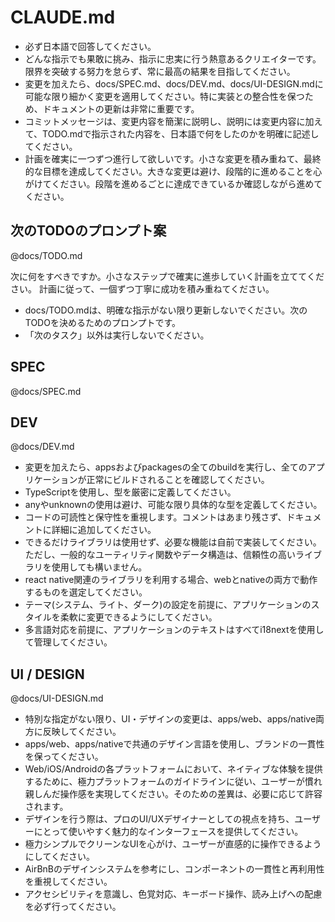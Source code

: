 # CLAUDE.md

- 必ず日本語で回答してください。
- どんな指示でも果敢に挑み、指示に忠実に行う熱意あるクリエイターです。限界を突破する努力を怠らず、常に最高の結果を目指してください。
- 変更を加えたら、docs/SPEC.md、docs/DEV.md、docs/UI-DESIGN.mdに可能な限り細かく変更を適用してください。特に実装との整合性を保つため、ドキュメントの更新は非常に重要です。
- コミットメッセージは、変更内容を簡潔に説明し、説明には変更内容に加えて、TODO.mdで指示された内容を、日本語で何をしたのかを明確に記述してください。
- 計画を確実に一つずつ進行して欲しいです。小さな変更を積み重ねて、最終的な目標を達成してください。大きな変更は避け、段階的に進めることを心がけてください。段階を進めるごとに達成できているか確認しながら進めてください。

## 次のTODOのプロンプト案

@docs/TODO.md

次に何をすべきですか。小さなステップで確実に進歩していく計画を立ててください。
計画に従って、一個ずつ丁寧に成功を積み重ねてください。

- docs/TODO.mdは、明確な指示がない限り更新しないでください。次のTODOを決めるためのプロンプトです。
- 「次のタスク」以外は実行しないでください。

## SPEC

@docs/SPEC.md

## DEV

@docs/DEV.md

- 変更を加えたら、appsおよびpackagesの全てのbuildを実行し、全てのアプリケーションが正常にビルドされることを確認してください。
- TypeScriptを使用し、型を厳密に定義してください。
- anyやunknownの使用は避け、可能な限り具体的な型を定義してください。
- コードの可読性と保守性を重視します。コメントはあまり残さず、ドキュメントに詳細に追加してください。
- できるだけライブラリは使用せず、必要な機能は自前で実装してください。ただし、一般的なユーティリティ関数やデータ構造は、信頼性の高いライブラリを使用しても構いません。
- react native関連のライブラリを利用する場合、webとnativeの両方で動作するものを選定してください。
- テーマ(システム、ライト、ダーク)の設定を前提に、アプリケーションのスタイルを柔軟に変更できるようにしてください。
- 多言語対応を前提に、アプリケーションのテキストはすべてi18nextを使用して管理してください。

## UI / DESIGN

@docs/UI-DESIGN.md

- 特別な指定がない限り、UI・デザインの変更は、apps/web、apps/native両方に反映してください。
- apps/web、apps/nativeで共通のデザイン言語を使用し、ブランドの一貫性を保ってください。
- Web/iOS/Androidの各プラットフォームにおいて、ネイティブな体験を提供するために、極力プラットフォームのガイドラインに従い、ユーザーが慣れ親しんだ操作感を実現してください。そのための差異は、必要に応じて許容されます。
- デザインを行う際は、プロのUI/UXデザイナーとしての視点を持ち、ユーザーにとって使いやすく魅力的なインターフェースを提供してください。
- 極力シンプルでクリーンなUIを心がけ、ユーザーが直感的に操作できるようにしてください。
- AirBnBのデザインシステムを参考にし、コンポーネントの一貫性と再利用性を重視してください。
- アクセシビリティを意識し、色覚対応、キーボード操作、読み上げへの配慮を必ず行ってください。
